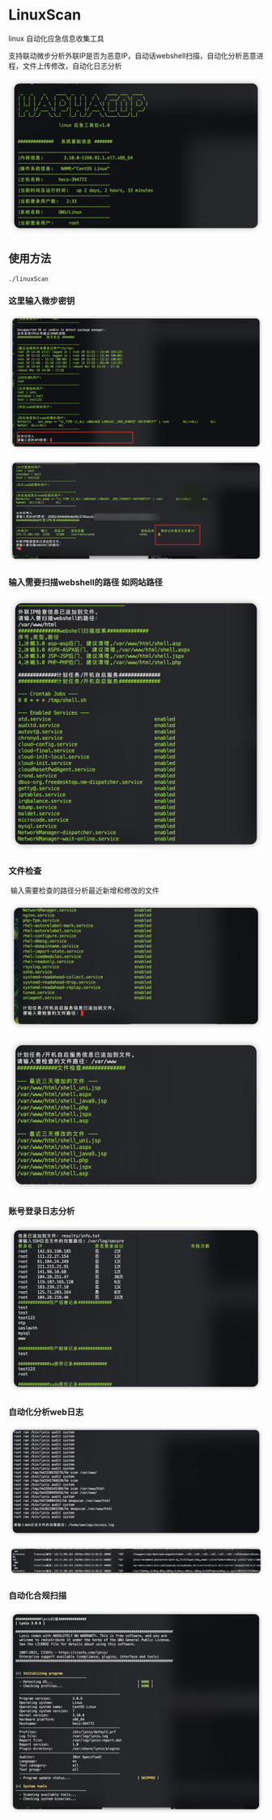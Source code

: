 # LinuxScan

linux 自动化应急信息收集工具

支持联动微步分析外联IP是否为恶意IP，自动话webshell扫描，自动化分析恶意进程，文件上传修改，自动化日志分析

![image-20240320171749589](image-20240320171749589.png)

## 使用方法

```shell
./linuxScan
```

### 这里输入微步密钥

![image-20240320171920536](image-20240320171920536.png)

![image-20240320172006986](image-20240320172006986.png)

### 输入需要扫描webshell的路径 如网站路径

![image-20240320172106703](image-20240320172106703.png)

### 文件检查

​	输入需要检查的路径分析最近新增和修改的文件

![image-20240320172127700](image-20240320172127700.png)

![image-20240320172215110](image-20240320172215110.png)

### 账号登录日志分析

![image-20240320172244715](image-20240320172244715.png)

### 自动化分析web日志

![image-20240320172356157](image-20240320172356157.png)

![image-20240320172428307](image-20240320172428307.png)

### 自动化合规扫描

![image-20240320172453667](image-20240320172453667.png)
